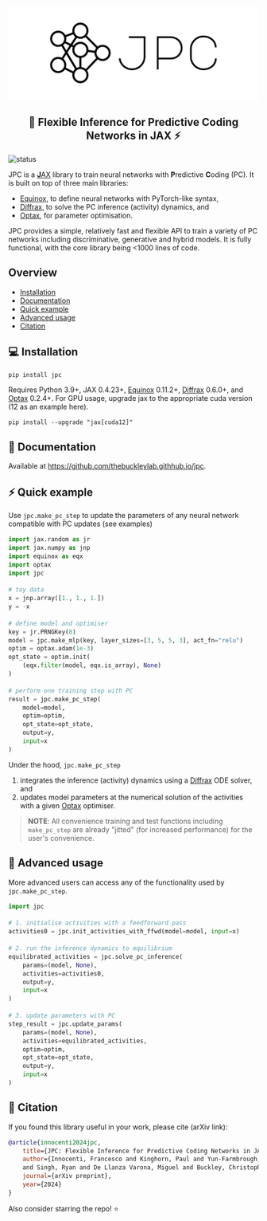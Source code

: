<p align='center'>
  <a href='https://github.com/infer-actively/pymdp'>
    <img src='.github/logo-with-background.svg' />
  </a> 
</p>

<h2 align='center'>🧠 Flexible Inference for Predictive Coding Networks in JAX ⚡️</h2>

![status](https://img.shields.io/badge/status-active-green)

JPC is a [**J**AX](https://github.com/google/jax) library to train neural networks 
with **P**redictive **C**oding (PC). It is built on top of three main libraries:

* [Equinox](https://github.com/patrick-kidger/equinox), to define neural 
networks with PyTorch-like syntax,
* [Diffrax](https://github.com/patrick-kidger/diffrax), to solve the PC inference (activity) dynamics, and
* [Optax](https://github.com/google-deepmind/optax), for parameter optimisation.

JPC provides a simple, relatively fast and flexible API to train a variety of
PC networks including discriminative, generative and hybrid models. It is fully 
functional, with the core library being <1000 lines of code.

## Overview
* [Installation](#installation)
* [Documentation](#documentation)
* [Quick example](#quick-example)
* [Advanced usage](#advanced-usage)
* [Citation](#citation)

## ️💻 Installation
```
pip install jpc
```

Requires Python 3.9+, JAX 0.4.23+, [Equinox](https://github.com/patrick-kidger/equinox) 
0.11.2+, [Diffrax](https://github.com/patrick-kidger/diffrax) 0.6.0+, and 
[Optax](https://github.com/google-deepmind/optax) 0.2.4+. For GPU usage, upgrade
jax to the appropriate cuda version (12 as an example here).

```
pip install --upgrade "jax[cuda12]"
```

## 📖 Documentation
Available at https://github.com/thebuckleylab.githhub.io/jpc.

## ⚡️ Quick example
Use `jpc.make_pc_step` to update the parameters of any neural network compatible
with PC updates (see examples)
```py
import jax.random as jr
import jax.numpy as jnp
import equinox as eqx
import optax
import jpc

# toy data
x = jnp.array([1., 1., 1.])
y = -x

# define model and optimiser
key = jr.PRNGKey(0)
model = jpc.make_mlp(key, layer_sizes=[3, 5, 5, 3], act_fn="relu")
optim = optax.adam(1e-3)
opt_state = optim.init(
    (eqx.filter(model, eqx.is_array), None)
)

# perform one training step with PC
result = jpc.make_pc_step(
    model=model,
    optim=optim,
    opt_state=opt_state,
    output=y,
    input=x
)
```
Under the hood, `jpc.make_pc_step`
1. integrates the inference (activity) dynamics using a [Diffrax](https://github.com/patrick-kidger/diffrax) ODE solver, and
2. updates model parameters at the numerical solution of the activities with a given [Optax](https://github.com/google-deepmind/optax) optimiser.

> **NOTE**: All convenience training and test functions including `make_pc_step` 
> are already "jitted" (for increased performance) for the user's convenience.

## 🚀 Advanced usage
More advanced users can access any of the functionality used by `jpc.make_pc_step`.

```py
import jpc

# 1. initialise activities with a feedforward pass
activities0 = jpc.init_activities_with_ffwd(model=model, input=x)

# 2. run the inference dynamics to equilibrium
equilibrated_activities = jpc.solve_pc_inference(
    params=(model, None), 
    activities=activities0, 
    output=y, 
    input=x
)

# 3. update parameters with PC
step_result = jpc.update_params(
    params=(model, None), 
    activities=equilibrated_activities,
    optim=optim,
    opt_state=opt_state,
    output=y, 
    input=x
)
```

## 📄 Citation
If you found this library useful in your work, please cite (arXiv link):

```bibtex
@article{innocenti2024jpc,
    title={JPC: Flexible Inference for Predictive Coding Networks in JAX},
    author={Innocenti, Francesco and Kinghorn, Paul and Yun-Farmbrough, Will 
    and Singh, Ryan and De Llanza Varona, Miguel and Buckley, Christopher},
    journal={arXiv preprint},
    year={2024}
}
```
Also consider starring the repo! ⭐️ 
